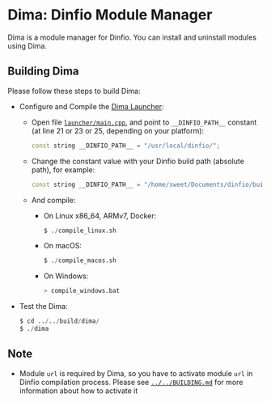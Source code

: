 # Dima: Dinfio Module Manager

Dima is a module manager for Dinfio. You can install and uninstall modules using Dima.

## Building Dima

Please follow these steps to build Dima:

- Configure and Compile the [Dima Launcher](launcher/README.md):
    - Open file [`launcher/main.cpp`](launcher/main.cpp), and point to  `__DINFIO_PATH__` constant (at line 21 or 23 or 25, depending on your platform):

        ``` cpp
        const string __DINFIO_PATH__ = "/usr/local/dinfio/";
        ```

    - Change the constant value with your Dinfio build path (absolute path), for example:

        ``` cpp
        const string __DINFIO_PATH__ = "/home/sweet/Documents/dinfio/build/";
        ```

    - And compile:
        - On Linux x86_64, ARMv7, Docker:
            ```s
            $ ./compile_linux.sh
            ```

        - On macOS:
            ```s
            $ ./compile_macos.sh
            ```

        - On Windows:
            ```s
            > compile_windows.bat
            ```

- Test the Dima:
    ```s
    $ cd ../../build/dima/
    $ ./dima
    ```

## Note

- Module `url` is required by Dima, so you have to activate module `url` in Dinfio compilation process. Please see [`../../BUILDING.md`](../../BUILDING.md#notes) for more information about how to activate it